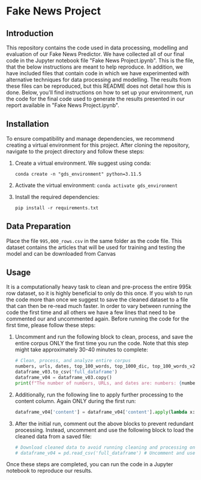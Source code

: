 # Fake News Project 

## Introduction
This repository contains the code used in data processing, modelling and evaluation of our Fake News Predictor. We have collected all of our final code in the Jupyter notebook file "Fake News Project.ipynb". This is the file, that the below instructions are meant to help reproduce. In addition, we have included files that contain code in which we have experimented with alternative techniques for data processing and modelling. The results from these files can be reproduced, but this README does not detail how this is done.  Below, you'll find instructions on how to set up your environment, run the code for the final code used to generate the results presented in our report available in "Fake News Project.ipynb".

## Installation
To ensure compatibility and manage dependencies, we recommend creating a virtual environment for this project. After cloning the repository, navigate to the project directory and follow these steps:

1. Create a virtual environment. We suggest using conda:
    ```
    conda create -n "gds_environment" python=3.11.5
    ```

2. Activate the virtual environment:
        ```
        conda activate gds_environment
        ```
   
3. Install the required dependencies:
    ```
    pip install -r requirements.txt
    ```

## Data Preparation
Place the file `995,000_rows.csv` in the same folder as the code file. This dataset contains the articles that will be used for training and testing the model and can be downloaded from Canvas

## Usage
It is a computationally heavy task to clean and pre-process the entire 995k row dataset, so it is highly beneficial to only do this once. If you wish to run the code more than once we suggest to save the cleaned dataset to a file that can then be re-read much faster. In order to vary between running the code the first time and all others we have a few lines that need to be commented our and uncommented again. Before running the code for the first time, please follow these steps:

1. Uncomment and run the following block to clean, process, and save the entire corpus ONLY the first time you run the code. Note that this step might take approximately 30-40 minutes to complete:
    ```python
    # Clean, process, and analyze entire corpus
    numbers, urls, dates, top_100_words, top_1000_dic, top_100_words_v2, top_1000_dic_v2 = clean_and_analyze(dataframe_v03)
    dataframe_v03.to_csv('full_dataframe')
    dataframe_v04 = dataframe_v03.copy()
    print(f"The number of numbers, URLs, and dates are: numbers: {numbers}, URLs: {urls}, and dates: {dates}") # Uncomment when running the first time
    ```

2. Additionally, run the following line to apply further processing to the content column. Again ONLY during the first run:
    ```python
    dataframe_v04['content'] = dataframe_v04['content'].apply(lambda x: ' '.join(x)) # Uncomment only when running the first time
    ```

3. After the initial run, comment out the above blocks to prevent redundant processing. Instead, uncomment and use the following block to load the cleaned data from a saved file:
    ```python
    # Download cleaned data to avoid running cleaning and processing on the entire dataset again
    # dataframe_v04 = pd.read_csv('full_dataframe') # Uncomment and use as dataframe when the run has already run one time.
    ```

Once these steps are completed, you can run the code in a Jupyter notebook to reproduce our results.

